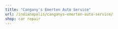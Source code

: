```yaml
---
title: "Cangany's Emerten Auto Service"
url: /indianapolis/canganys-emerten-auto-service/
shop: car repair
---
```


